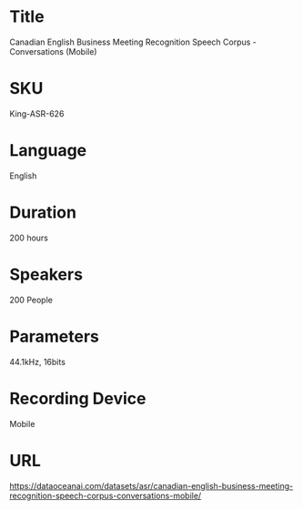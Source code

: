 # Title 
Canadian English Business Meeting Recognition Speech Corpus - Conversations (Mobile)
                          
# SKU
King-ASR-626

# Language
English

# Duration
200 hours

# Speakers
200 People

# Parameters
44.1kHz, 16bits

# Recording Device
Mobile
            
# URL
https://dataoceanai.com/datasets/asr/canadian-english-business-meeting-recognition-speech-corpus-conversations-mobile/
